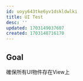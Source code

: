 ```yaml
---
id: uoyy643tke6yv1dskldwlki
title: UI Test
desc: ''
updated: 1703149037607
created: 1703148716170
---
```


## Goal

確保所有UI物件存在View上
